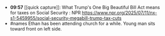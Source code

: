 - **09:57** [[quick capture]]: What Trump's One Big Beautiful Bill Act means for taxes on Social Security : NPR https://www.npr.org/2025/07/11/nx-s1-5459955/social-security-megabill-trump-tax-cuts
- #names Ethan has been attending church for a while. Young man sits toward front on left side.
